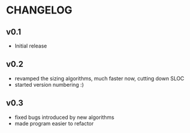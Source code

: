 CHANGELOG
=========

v0.1
----

+ Initial release

v0.2
----

+ revamped the sizing algorithms, much faster now, cutting down SLOC
+ started version numbering :)

v0.3
----

+ fixed bugs introduced by new algorithms
+ made program easier to refactor
